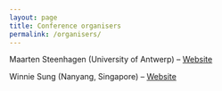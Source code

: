 ```yaml
---
layout: page
title: Conference organisers
permalink: /organisers/
---
```


Maarten Steenhagen (University of Antwerp) – [Website](http://msteenhagen.github.io) 

Winnie Sung (Nanyang, Singapore) – [Website](http://whcsung.com) 
